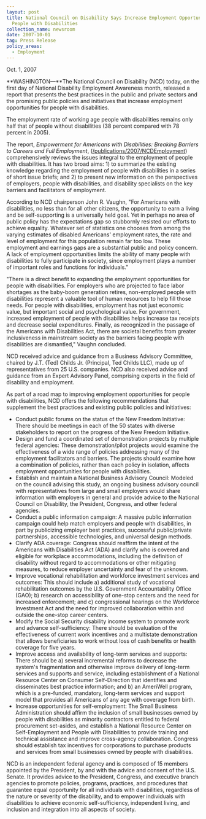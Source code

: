 ```yaml
---
layout: post
title: National Council on Disability Says Increase Employment Opportunities for
  People with Disabilities
collection_name: newsroom
date: 2007-10-01
tag: Press Release
policy_areas:
  - Employment
---
```

O﻿ct. 1, 2007

**WASHINGTON—**The National Council on Disability (NCD) today, on the first day of National Disability Employment Awareness month, released a report that presents the best practices in the public and private sectors and the promising public policies and initiatives that increase employment opportunities for people with disabilities.

The employment rate of working age people with disabilities remains only half that of people without disabilities (38 percent compared with 78 percent in 2005).

The report, *Empowerment for Americans with Disabilities: Breaking Barriers to Careers and Full Employment*, ([/publications/2007/NCDEmployment](https://ncd.gov/publications/2007/Oct2007 "/newsroom/publications/2007/NCDEmployment_20071001.htm")) comprehensively reviews the issues integral to the employment of people with disabilities. It has two broad aims: 1) to summarize the existing knowledge regarding the employment of people with disabilities in a series of short issue briefs; and 2) to present new information on the perspectives of employers, people with disabilities, and disability specialists on the key barriers and facilitators of employment.

According to NCD chairperson John R. Vaughn, "For Americans with disabilities, no less than for all other citizens, the opportunity to earn a living and be self-supporting is a universally held goal. Yet in perhaps no area of public policy has the expectations gap so stubbornly resisted our efforts to achieve equality. Whatever set of statistics one chooses from among the varying estimates of disabled Americans' employment rates, the rate and level of employment for this population remain far too low. These employment and earnings gaps are a substantial public and policy concern. A lack of employment opportunities limits the ability of many people with disabilities to fully participate in society, since employment plays a number of important roles and functions for individuals."

"There is a direct benefit to expanding the employment opportunities for people with disabilities. For employers who are projected to face labor shortages as the baby-boom generation retires, non-employed people with disabilities represent a valuable tool of human resources to help fill those needs. For people with disabilities, employment has not just economic value, but important social and psychological value. For government, increased employment of people with disabilities helps increase tax receipts and decrease social expenditures. Finally, as recognized in the passage of the Americans with Disabilities Act, there are societal benefits from greater inclusiveness in mainstream society as the barriers facing people with disabilities are dismantled," Vaughn concluded.

NCD received advice and guidance from a Business Advisory Committee, chaired by J.T. (Ted) Childs Jr. (Principal, Ted Childs LLC), made up of representatives from 25 U.S. companies. NCD also received advice and guidance from an Expert Advisory Panel, comprising experts in the field of disability and employment.

As part of a road map to improving employment opportunities for people with disabilities, NCD offers the following recommendations that supplement the best practices and existing public policies and initiatives:

* Conduct public forums on the status of the New Freedom Initiative: There should be meetings in each of the 50 states with diverse stakeholders to report on the progress of the New Freedom Initiative.
* Design and fund a coordinated set of demonstration projects by multiple federal agencies: These demonstration/pilot projects would examine the effectiveness of a wide range of policies addressing many of the employment facilitators and barriers. The projects should examine how a combination of policies, rather than each policy in isolation, affects employment opportunities for people with disabilities.
* Establish and maintain a National Business Advisory Council: Modeled on the council advising this study, an ongoing business advisory council with representatives from large and small employers would share information with employers in general and provide advice to the National Council on Disability, the President, Congress, and other federal agencies.
* Conduct a public information campaign: A massive public information campaign could help match employers and people with disabilities, in part by publicizing employer best practices, successful public/private partnerships, accessible technologies, and universal design methods.
* Clarify ADA coverage: Congress should reaffirm the intent of the Americans with Disabilities Act (ADA) and clarify who is covered and eligible for workplace accommodations, including the definition of disability without regard to accommodations or other mitigating measures, to reduce employer uncertainty and fear of the unknown.
* Improve vocational rehabilitation and workforce investment services and outcomes: This should include a) additional study of vocational rehabilitation outcomes by the U.S. Government Accountability Office (GAO); b) research on accessibility of one-stop centers and the need for increased enforcement; and c) congressional hearings on the Workforce Investment Act and the need for improved collaboration within and outside the one-stop career centers.
* Modify the Social Security disability income system to promote work and advance self-sufficiency: There should be evaluation of the effectiveness of current work incentives and a multistate demonstration that allows beneficiaries to work without loss of cash benefits or health coverage for five years.
* Improve access and availability of long-term services and supports: There should be a) several incremental reforms to decrease the system's fragmentation and otherwise improve delivery of long-term services and supports and service, including establishment of a National Resource Center on Consumer Self-Direction that identifies and disseminates best practice information; and b) an AmeriWell program, which is a pre-funded, mandatory, long-term services and support model that provides all Americans of any age with coverage from birth.
* Increase opportunities for self-employment: The Small Business Administration should affirm the inclusion of small businesses owned by people with disabilities as minority contractors entitled to federal procurement set-asides, and establish a National Resource Center on Self-Employment and People with Disabilities to provide training and technical assistance and improve cross-agency collaboration. Congress should establish tax incentives for corporations to purchase products and services from small businesses owned by people with disabilities.

NCD is an independent federal agency and is composed of 15 members appointed by the President, by and with the advice and consent of the U.S. Senate. It provides advice to the President, Congress, and executive branch agencies to promote policies, programs, practices, and procedures that guarantee equal opportunity for all individuals with disabilities, regardless of the nature or severity of the disability, and to empower individuals with disabilities to achieve economic self-sufficiency, independent living, and inclusion and integration into all aspects of society.